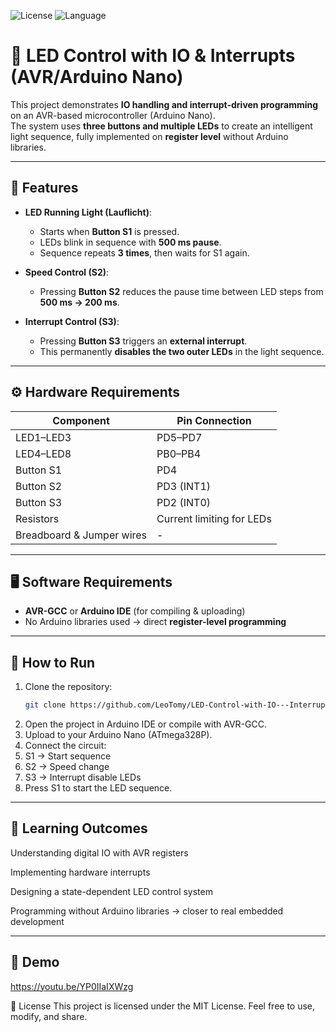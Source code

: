 ![License](https://img.shields.io/badge/license-MIT-green.svg)
![Language](https://img.shields.io/badge/language-C-blue.svg)

# 🚦 LED Control with IO & Interrupts (AVR/Arduino Nano)

This project demonstrates **IO handling and interrupt-driven programming** on an AVR-based microcontroller (Arduino Nano).  
The system uses **three buttons and multiple LEDs** to create an intelligent light sequence, fully implemented on **register level** without Arduino libraries.

---

## 📌 Features
- **LED Running Light (Lauflicht)**:  
  - Starts when **Button S1** is pressed.  
  - LEDs blink in sequence with **500 ms pause**.  
  - Sequence repeats **3 times**, then waits for S1 again.

- **Speed Control (S2)**:  
  - Pressing **Button S2** reduces the pause time between LED steps from **500 ms → 200 ms**.

- **Interrupt Control (S3)**:  
  - Pressing **Button S3** triggers an **external interrupt**.  
  - This permanently **disables the two outer LEDs** in the light sequence.

---

## ⚙️ Hardware Requirements
| Component                 | Pin Connection            |
| ------------------------- | ------------------------- |
| LED1–LED3                 | PD5–PD7                   |
| LED4–LED8                 | PB0–PB4                   |
| Button S1                 | PD4                       |
| Button S2                 | PD3 (INT1)                |
| Button S3                 | PD2 (INT0)                |
| Resistors                 | Current limiting for LEDs |
| Breadboard & Jumper wires | -                         |
---

## 🖥️ Software Requirements
- **AVR-GCC** or **Arduino IDE** (for compiling & uploading)  
- No Arduino libraries used → direct **register-level programming**  

---

## 🚀 How to Run
1. Clone the repository:
   ```bash
   git clone https://github.com/LeoTomy/LED-Control-with-IO---Interrupts--AVR-Arduino-Nano-
2. Open the project in Arduino IDE or compile with AVR-GCC.
3. Upload to your Arduino Nano (ATmega328P).
4. Connect the circuit:
5. S1 → Start sequence
6. S2 → Speed change
7. S3 → Interrupt disable LEDs
8. Press S1 to start the LED sequence.

---

## 🎯 Learning Outcomes
Understanding digital IO with AVR registers

Implementing hardware interrupts

Designing a state-dependent LED control system

Programming without Arduino libraries → closer to real embedded development

---

## 🧭 Demo
https://youtu.be/YP0IIaIXWzg

📜 License
This project is licensed under the MIT License.
Feel free to use, modify, and share.

